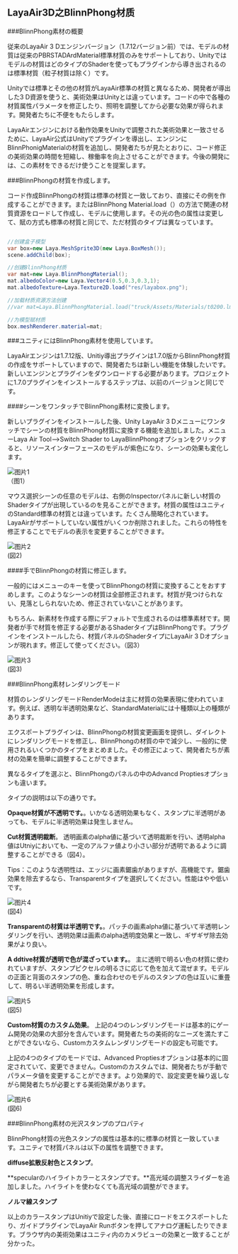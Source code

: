 ## LayaAir3D之BlinnPhong材质

###BlinnPhong素材の概要

従来のLayaAir 3 Dエンジンバージョン（1.7.12バージョン前）では、モデルの材質は従来のPBRSTADArdMaterial標準材質のみをサポートしており、Unityではモデルの材質はどのタイプのShaderを使ってもプラグインから導き出されるのは標準材質（粒子材質は除く）です。

Unityでは標準とその他の材質がLayaAir標準の材質と異なるため、開発者が導出した3 D資源を使うと、美術効果はUnityとは違っています。コードの中で各種の材質属性パラメータを修正したり、照明を調整してから必要な効果が得られます。開発者たちに不便をもたらします。

LayaAirエンジンにおける動作効果をUnityで調整された美術効果と一致させるために、LayaAir公式はUnityでプラグインを導出し、エンジンにBlinnPhonigMaterialの材質を追加し、開発者たちが見たとおりに、コード修正の美術効果の時間を短縮し、稼働率を向上させることができます。今後の開発には、この素材をできるだけ使うことを提案します。



###BlinnPhongの材質を作成します。

コード作成BlinnPhongの材質は標準の材質と一致しており、直接にその例を作成することができます。またはBlinnPhong Material.load（）の方法で関連の材質資源をロードして作成し、モデルに使用します。その光の色の属性は変更して、賦の方式も標準の材質と同じで、ただ材質のタイプは異なっています。


```java

//创建盒子模型
var box=new Laya.MeshSprite3D(new Laya.BoxMesh());
scene.addChild(box);

//创建BlinnPhong材质
var mat=new Laya.BlinnPhongMaterial();
mat.albedoColor=new Laya.Vector4(0.5,0.3,0.3,1);
mat.albedoTexture=Laya.Texture2D.load("res/layabox.png");

//加载材质资源方法创建
//var mat=Laya.BlinnPhongMaterial.load("truck/Assets/Materials/t0200.lmat");

//为模型赋材质
box.meshRenderer.material=mat;
```




###ユニティにはBlinnPhong素材を使用しています。

LayaAirエンジンは1.7.12版、Unitiy導出プラグインは1.7.0版からBlinnPhong材質の作成をサポートしていますので、開発者たちは新しい機能を体験したいです。新しいエンジンとプラグインをダウンロードする必要があります。プロジェクトに1.7.0プラグインをインストールするステップは、以前のバージョンと同じです。

####シーンをワンタッチでBlinnPhong素材に変換します。

新しいプラグインをインストールした後、Unity LayaAir 3 Dメニューにワンタッチでシーンの材質をBlinnPhong材質に変換する機能を追加しました。メニューLaya Air Tool-->Switch Shader to LayaBlinnPhongオプションをクリックすると、リソースインターフェースのモデルが紫色になり、シーンの効果も変化します。

![图片1](img/1.png)<br>（图1）


マウス選択シーンの任意のモデルは、右側のInspectorパネルに新しい材質のShaderタイプが出現しているのを見ることができます。材質の属性はユニティのStandard標準の材質とは違っています。たくさん簡略化されています。LayaAirがサポートしていない属性がいくつか削除されました。これらの特性を修正することでモデルの表示を変更することができます。

![图片2](img/2.png)<br/>(図2)



####手でBlinnPhongの材質に修正します。

一般的にはメニューのキーを使ってBlinnPhongの材質に変換することをおすすめします。このようなシーンの材質は全部修正されます。材質が見つけられない、見落としられないため、修正されていないことがあります。

もちろん、新素材を作成する際にデフォルトで生成されるのは標準素材です。開発者が手で材質を修正する必要があるShaderタイプはBlinnPhongです。プラグインをインストールしたら、材質パネルのShaderタイプにLayaAir 3 Dオプションが現れます。修正して使ってください。（図3）

![图片3](img/3.gif)<br/>(図3)





###BlinnPhong素材レンダリングモード

材質のレンダリングモードRenderModeは主に材質の効果表現に使われています。例えば、透明な半透明効果など、StandardMaterialには十種類以上の種類があります。

エクスポートプラグインは、BlinnPhongの材質変更画面を提供し、ダイレクトにレンダリングモードを修正し、BlinnPhongの材質の中で減少し、一般的に使用されるいくつかのタイプをまとめました。その修正によって、開発者たちが素材の効果を簡単に調整することができます。

異なるタイプを選ぶと、BlinnPhongのパネルの中のAdvancd Proptiesオプションも違います。

タイプの説明は以下の通りです。

**Opaque材質が不透明です。**。いかなる透明効果もなく、スタンプに半透明があっても、モデルに半透明効果は発生しません。

**Cut材質透明裁断**。 透明画素のalpha値に基づいて透明裁断を行い、透明alpha値はUtniyにおいても、一定のアルファ値より小さい部分が透明であるように調整することができる（図4）。

Tips：このような透明性は、エッジに画素鋸歯がありますが、高機能です。鋸歯効果を除去するなら、Transparentタイプを選択してください。性能はやや低いです。

![图片4](img/4.png)<br/>(図4)

**Transparentの材質は半透明です。**。パッチの画素alpha値に基づいて半透明レンダリングを行い、透明効果は画素のalpha透明度効果と一致し、ギザギザ除去効果がより良い。

**A ddtive材質が透明で色が混ざっています。**。 主に透明で明るい色の材質に使われていますが、スタンプピクセルの明るさに応じて色を加えて混ぜます。モデルの正面と背面のスタンプの色、重ね合わせのモデルのスタンプの色は互いに重畳して、明るい半透明効果を形成します。

![图片5](img/5.png)<br/>(図5)



**Custom材質のカスタム効果**。 上記の4つのレンダリングモードは基本的にゲーム開発の効果の大部分を含んでいます。開発者たちの美術的なニーズを満たすことができないなら、Customカスタムレンダリングモードの設定も可能です。

上記の4つのタイプのモードでは、Advanced Proptiesオプションは基本的に固定されていて、変更できません。Customのカスタムでは、開発者たちが手動でパラメータ値を変更することができます。より効果的で、設定変更を繰り返しながら開発者たちが必要とする美術効果があります。

![图片6](img/6.png)<br/>(図6)



###BlinnPhong素材の光沢スタンプのプロパティ

BlinnPhong材質の光色スタンプの属性は基本的に標準の材質と一致しています。ユニティで材質パネルは以下の属性を調整できます。

**diffuse拡散反射色とスタンプ**。

**specularのハイライトカラーとスタンプです。**高光域の調整スライダーを追加しました。ハイライトを使わなくても高光域の調整ができます。

**ノルマ線スタンプ**

以上のカラースタンプはUnitiyで設定した後、直接にロードをエクスポートしたり、ガイドプラグインでLayaAir Runボタンを押してアナログ運転したりできます。ブラウザ内の美術効果はユニティ内のカメラビューの効果と一致することが分かった。
